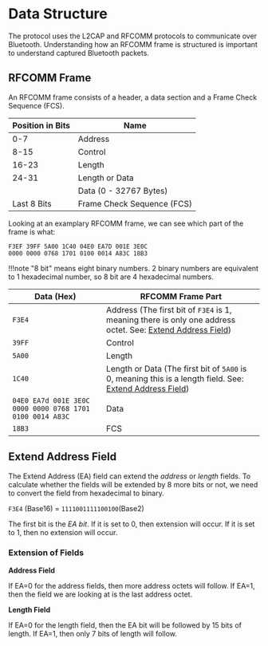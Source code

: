 # Data Structure

The protocol uses the L2CAP and RFCOMM protocols to communicate over Bluetooth. Understanding how an
RFCOMM frame is structured is important to understand captured Bluetooth packets.

## RFCOMM Frame

An RFCOMM frame consists of a header, a data section and a Frame Check Sequence (FCS).

| Position in Bits | Name                       |
| ---------------- | -------------------------- |
| 0-7              | Address                    |
| 8-15             | Control                    |
| 16-23            | Length                     |
| 24-31            | Length or Data             |
|                  | Data (0 - 32767 Bytes)     |
| Last 8 Bits      | Frame Check Sequence (FCS) |

Looking at an examplary RFCOMM frame, we can see which part of the frame is what:

```
F3EF 39FF 5A00 1C40 04E0 EA7D 001E 3E0C
0000 0000 0768 1701 0100 0014 A83C 18B3
```

!!!note
    "8 bit" means eight binary numbers. 2 binary numbers are equivalent to 1 hexadecimal number, so 8 bit are 4 hexadecimal numbers.

| Data (Hex)                                               | RFCOMM Frame Part                                                                                                     |
| -------------------------------------------------------- | --------------------------------------------------------------------------------------------------------------------- |
| `F3E4`                                                   | Address (The first bit of `F3E4` is 1, meaning there is only one address octet. See: [Extend Address Field](#ea-field))  |
| `39FF`                                                   | Control                                                                                                               |
| `5A00`                                                   | Length                                                                                                                |
| `1C40`                                                   | Length or Data (The first bit of `5A00` is 0, meaning this is a length field. See: [Extend Address Field](#ea-field)) |
| `04E0 EA7d 001E 3E0C 0000 0000 0768 1701 0100 0014 A83C` | Data                                                                                                                  |
| `18B3`                                                   | FCS                                                                                                                   |

## <a name="ea-field"></a>Extend Address Field

The Extend Address (EA) field can extend the *address* or *length* fields. To calculate whether the
fields will be extended by 8 more bits or not, we need to convert the field from hexadecimal to
binary.

`F3E4` (Base16) = `1111001111100100`(Base2)

The first bit is the *EA bit*. If it is set to 0, then extension will occur. If it is set to 1, then
no extension will occur.

### Extension of Fields

**Address Field**

If EA=0 for the address fields, then more address octets will follow. If EA=1, then the field we are
looking at is the last address octet.

**Length Field**

If EA=0 for the length field, then the EA bit will be followed by 15 bits of length. If EA=1, then
only 7 bits of length will follow.